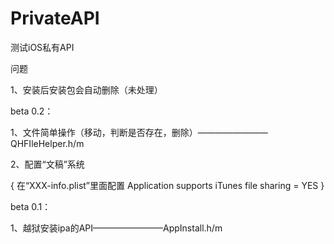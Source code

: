 PrivateAPI
==========

测试iOS私有API

问题

1、安装后安装包会自动删除（未处理）

beta 0.2：

1、文件简单操作（移动，判断是否存在，删除）————————QHFIleHelper.h/m

2、配置“文稿”系统

{
   在“XXX-info.plist”里面配置
   Application supports iTunes file sharing = YES
}

beta 0.1：

1、越狱安装ipa的API————————AppInstall.h/m

